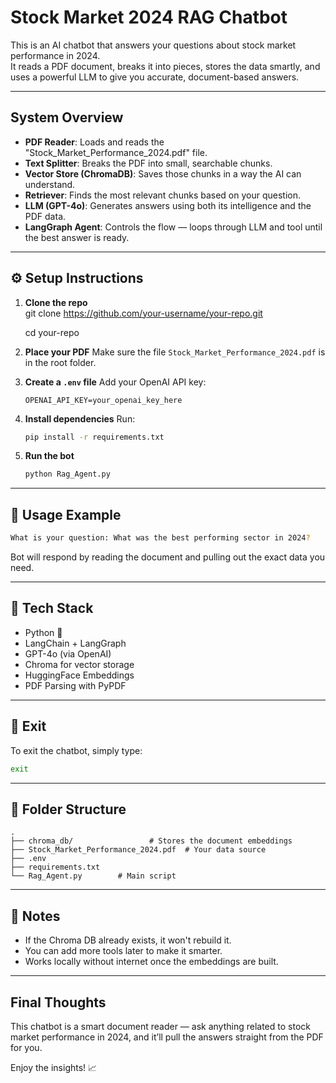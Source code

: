 
#  Stock Market 2024 RAG Chatbot

This is an AI chatbot that answers your questions about stock market performance in 2024.  
It reads a PDF document, breaks it into pieces, stores the data smartly, and uses a powerful LLM to give you accurate, document-based answers.

---

##  System Overview

- **PDF Reader**: Loads and reads the "Stock_Market_Performance_2024.pdf" file.
- **Text Splitter**: Breaks the PDF into small, searchable chunks.
- **Vector Store (ChromaDB)**: Saves those chunks in a way the AI can understand.
- **Retriever**: Finds the most relevant chunks based on your question.
- **LLM (GPT-4o)**: Generates answers using both its intelligence and the PDF data.
- **LangGraph Agent**: Controls the flow — loops through LLM and tool until the best answer is ready.

---

## ⚙️ Setup Instructions

1. **Clone the repo**  
   git clone https://github.com/your-username/your-repo.git
   
   cd your-repo

3. **Place your PDF**
   Make sure the file `Stock_Market_Performance_2024.pdf` is in the root folder.

4. **Create a `.env` file**
   Add your OpenAI API key:

   ```env
   OPENAI_API_KEY=your_openai_key_here
   ```

5. **Install dependencies**
   Run:

   ```bash
   pip install -r requirements.txt
   ```

6. **Run the bot**

   ```bash
   python Rag_Agent.py
   ```

---

## 💬 Usage Example

```bash
What is your question: What was the best performing sector in 2024?
```

Bot will respond by reading the document and pulling out the exact data you need.

---

## 🧰 Tech Stack

* Python 🐍
* LangChain + LangGraph
* GPT-4o (via OpenAI)
* Chroma for vector storage
* HuggingFace Embeddings
* PDF Parsing with PyPDF

---

## 🚪 Exit

To exit the chatbot, simply type:

```bash
exit
```

---

## 📂 Folder Structure

```
.
├── chroma_db/                 # Stores the document embeddings
├── Stock_Market_Performance_2024.pdf  # Your data source
├── .env
├── requirements.txt
└── Rag_Agent.py        # Main script
```

---

## 📝 Notes

* If the Chroma DB already exists, it won't rebuild it.
* You can add more tools later to make it smarter.
* Works locally without internet once the embeddings are built.

---

## Final Thoughts

This chatbot is a smart document reader — ask anything related to stock market performance in 2024, and it’ll pull the answers straight from the PDF for you.

Enjoy the insights! 📈
